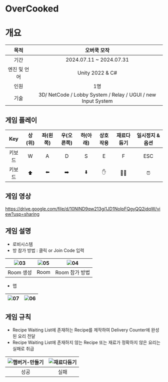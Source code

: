 # OverCooked

# 개요
목적 | 오버쿡 모작
:---:|:---:
기간|2024.07.11 ~ 2024.07.31
엔진 및 언어 | Unity 2022 & C#
인원 | 1명
기술 | 3D/ NetCode / Lobby System / Relay / UGUI / new Input System


##  게임 플레이 
Key|상(위)|좌(왼쪽)|우(오른쪽)|하(아래)|상호작용|재료다듬기|일시정지 & 옵션
:---:|:---:|:---:|:---:|:---:|:---:|:---:|:---:
키보드|W|A|D|S|E|F | ESC
키보드|⬆️|⬅️|➡️|⬇️|✋|🧑‍🍳 | ⏰




## 게임 영상
https://drive.google.com/file/d/10NlND9qw213gi1JD1NoIpFQgyQQ2jdqW/view?usp=sharing  



## 게임 설명  
- 로비시스템
- 방 참가 방법 : 클릭 or  Join Code 입력

![03](https://github.com/user-attachments/assets/e88bd2bc-82f8-41bd-96ac-5e6c87ebd624)| ![05](https://github.com/user-attachments/assets/190f5a8f-1fc8-441e-8b89-15971beba08c) | ![04](https://github.com/user-attachments/assets/830ccf06-6181-4bcd-bc75-c77624d7a088)
:---:|:---: |:---:
Room 생성 | Room| Room 참가 방법  

  
- 맵

![07](https://github.com/user-attachments/assets/7098dfbe-46d6-4066-a589-33408c526eb7)| ![06](https://github.com/user-attachments/assets/eafee3b7-94c8-4d25-9aac-0b30c41534b0)
:---:|:---: 


## 게임 규칙
- Recipe Waiting List에 존재하는 Recipe를 제작하여 Delivery Counter에 완성된 요리 전달
- Recipe Waiting List에 존재하지 않는 Recipe 또는 재료가 정확하지 않은 요리는 실패로 취급


![햄버거-만들기](https://github.com/user-attachments/assets/028583d9-08f4-49fc-bcb3-49d19460b247)|![재료다듬기](https://github.com/user-attachments/assets/b7ddf753-38f1-4f6d-bd8d-b369ad837100)
:---:|:---: 
성공 | 실패
